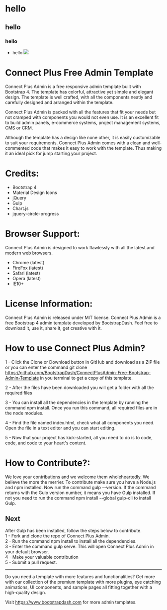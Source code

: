 # hello
## hello
### hello
* hello
<a href="http://www.bootstrapdash.com/demo/connect-plus-free/jquery/template/index.html" target="_blank"><img src="screenshot.jpg"></a>

<h1>Connect Plus Free Admin Template</h1>
Connect Plus Admin is a free responsive admin template built with Bootstrap 4. The template has colorful, attractive yet simple and elegant design. The template is well crafted, with all the components neatly and carefully designed and arranged within the template.

Connect Plus Admin is packed with all the features that fit your needs but not cramped with components you would not even use. It is an excellent fit to build admin panels, e-commerce systems, project management systems, CMS or CRM.

Although the template has a design like none other, it is easily customizable to suit your requirements. Connect Plus Admin comes with a clean and well-commented code that makes it easy to work with the template. Thus making it an ideal pick for jump starting your project.

<h1>Credits:</h1>

- Bootstrap 4
- Material Design Icons
- jQuery
- Gulp
- Chart.js
- jquery-circle-progress

<h1>Browser Support:</h1>

Connect Plus Admin is designed to work flawlessly with all the latest and modern web browsers.

- Chrome (latest)
- FireFox (latest)
- Safari (latest)
- Opera (latest)
- IE10+

<h1>License Information:</h1>


Connect Plus Admin is released under MIT license. Connect Plus Admin is a free Bootstrap 4 admin template developed by BootstrapDash. Feel free to download it, use it, share it, get creative with it.

<h1>How to use Connect Plus Admin?</h1>


1 - Click the Clone or Download button in GitHub and download as a ZIP file or you can enter the command git clone https://github.com/BootstrapDash/ConnectPlusAdmin-Free-Bootstrap-Admin-Template in you terminal to get a copy of this template.

2 - After the files have been downloaded you will get a folder with all the required files

3 - You can install all the dependencies in the template by running the command npm install. Once you run this command, all required files are in the node modules.

4 - Find the file named index.html, check what all components you need. Open the file in a text editor and you can start editing.

5 - Now that your project has kick-started, all you need to do is to code, code, and code to your heart's content.

<h1>How to Contribute?:</h1>


We love your contributions and we welcome them wholeheartedly. We believe the more the merrier.
To contribute make sure you have a Node.js and npm installed. Now run the command gulp --version. If the command returns with the Gulp version number, it means you have Gulp installed. If not you need to run the command npm install --global gulp-cli to install Gulp.

<h2>Next</h2>

After Gulp has been installed, follow the steps below to contribute.
  <br>
	1 - Fork and clone the repo of Connect Plus Admin.
  <br>
	2 - Run the command npm install to install all the dependencies.
  <br>
	3 - Enter the command gulp serve. This will open Connect Plus Admin in your default browser.
  <br>
	4 - Make your valuable contribution
  <br>
	5 - Submit a pull request.
  <hr>
Do you need a template with more features and functionalities? Get more with our collection of the premium template with more plugins, eye catching animations, UI components, and sample pages all fitting together with a high-quality design.

Visit <a href="https://www.bootstrapdash.com" target="_blank">https://www.bootstrapdash.com</a> for more admin templates.
